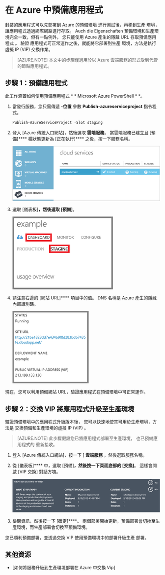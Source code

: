 <properties 
    pageTitle="預備雲端服務部署 (Node.js) | Microsoft Azure" 
    description="了解如何將 Azure 應用程式部署至預備環境，然後使用虛擬 IP (VIP) 交換來部署至生產環境。" 
    services="cloud-services" 
    documentationCenter="nodejs" 
    authors="rmcmurray" 
    manager="wpickett" 
    editor=""/>

<tags 
    ms.service="cloud-services" 
    ms.workload="tbd" 
    ms.tgt_pltfrm="na" 
    ms.devlang="nodejs" 
    ms.topic="article" 
    ms.date="11/20/2015" 
    ms.author="robmcm"/>




# 在 Azure 中預備應用程式

封裝的應用程式可以先部署到 Azure 的預備環境
進行測試後，再移到生產
環境，讓應用程式透過網際網路進行存取。 Auch die Eigenschaften
預備環境和生產環境完全一致，但有一點例外，
您只能使用 Azure 產生的隱藏 URL 存取預備應用程式
。 驗證
應用程式可正常運作之後，就能將它部署到生產
環境，方法是執行虛擬 IP (VIP) 交換作業。
> [AZURE.NOTE] 本文中的步驟僅適用於以 Azure 雲端服務的形式受到代管的節點應用程式。

## 步驟 1：預備應用程式

此工作涵蓋如何使用預備應用程式 * * Microsoft
Azure PowerShell * *。

1.  當發行服務，您只需傳遞 **-位置** 參數
    **Publish-azureserviceproject** 指令程式。

    ```powershell
    Publish-AzureServiceProject -Slot staging
    ```

2.  登入 [Azure 傳統入口網站]，然後選取 **雲端服務**。 當雲端服務已建立且 [預備]**** 欄狀態更新為 [正在執行]**** 之後，按一下服務名稱。

    ![portal displaying a running service][cloud-service]

3.  選取 [儀表板]****，然後選取 [預備]****。

    ![cloud service dashboard][cloud-service-dashboard]

4. 請注意右邊的 [網站 URL]**** 項目中的值。 DNS 名稱是 Azure 產生的隱藏內部識別碼。

    ![site url][cloud-service-staging-url]

現在，您可以利用預備網站 URL，驗證應用程式在預備環境中可正常運作。

## 步驟 2：交換 VIP 將應用程式升級至生產環境

驗證預備環境中的應用程式升級版本後，
您可以快速地使其可用於生產環境，方法是
交換預備和生產環境的虛擬 IP (VIP)
。
> [AZURE.NOTE] 此步驟假設您已將應用程式部署至生產環境，
也已預備應用程式的
重新接收。

1.  登入 [Azure 傳統入口網站]，按一下 [ **雲端服務** ，然後選取服務名稱。

2.  從 [儀表板]**** 中，選取 [預備]****，然後按一下頁面底部的 [交換]****。 這樣會開啟 [VIP 交換] 對話方塊。

    ![vip swap dialog][vip-swap-dialog]

3.  檢閱資訊，然後按一下 [確定]****。 兩個部署開始更新，預備部署會切換至生產環境，而生產部署會切換至預備環境。

您已順利預備部署，並透過交換 VIP 使用預備環境中的部署升級生產
部署。

## 其他資源

- [如何將服務升級到生產環境部署在 Azure 中交換 Vip]


[azure classic portal]: http://manage.windowsazure.com 
[cloud-service]: ./media/cloud-services-nodejs-stage-application/staging-cloud-service-running.png 
[cloud-service-dashboard]: ./media/cloud-services-nodejs-stage-application/cloud-service-dashboard-staging.png 
[cloud-service-staging-url]: ./media/cloud-services-nodejs-stage-application/cloud-service-staging-url.png 
[vip-swap-dialog]: ./media/cloud-services-nodejs-stage-application/vip-swap-dialog.png 
[how to deploy a service upgrade to production by swapping vips in azure]: cloud-services-how-to-manage.md#how-to-swap-deployments-to-promote-a-staged-deployment-to-production 

